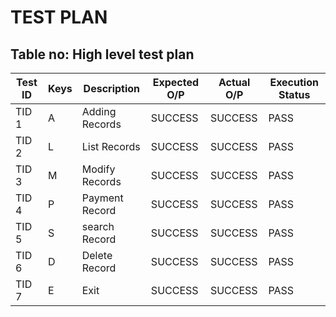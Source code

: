 
# TEST PLAN

## Table no: High level test plan

| **Test ID** | **Keys**|**Description** |**Expected O/P** | **Actual O/P** | Execution Status |
|-------------|---------|----------------|-----------------|----------------|------------------|
|  TID 1      |A        | Adding Records | SUCCESS         | SUCCESS        | PASS	       |
|  TID 2      |L        | List Records   | SUCCESS         | SUCCESS        | PASS	       |
|  TID 3      |M        | Modify Records | SUCCESS         | SUCCESS        | PASS	       |
|  TID 4      |P        | Payment Record | SUCCESS         | SUCCESS        | PASS	       |
|  TID 5      |S        | search Record  | SUCCESS         | SUCCESS        | PASS	       |
|  TID 6      |D        | Delete Record  | SUCCESS         | SUCCESS        | PASS	       |
|  TID 7      |E        | Exit           | SUCCESS         | SUCCESS        | PASS	       |



